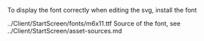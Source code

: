 To display the font correctly when editing the svg, install the font

../Client/StartScreen/fonts/m6x11.ttf
Source of the font, see ../Client/StartScreen/asset-sources.md
